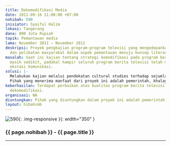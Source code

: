 ```yaml
---
title: Dekomodifikasi Media
date: 2011-09-16 11:08:00 +07:00
nohibah: 590
inisiator: Syaiful Halim
lokasi: Tangerang
dana: 800 Juta Rupiah
topik: Pemantauan media
lama: November 2011 – November 2012
deskripsi: Proyek pengkajian program-program televisi yang mengedepankan komodifikasi
  dan pelibatan masyarakat dalam aspek pemantauan menuju konsep literasi media.
masalah: Saat ini kajian tentang strategi komodifikasi pada program berita televisi
  masih sedikit, padahal hampir seluruh program berita televisi telah memuntahkan
  ekstasi komunikasi.
solusi: |-
  Melakukan kajian melalui pendekatan cultural studies terhadap sejumlah program berita televisi di stasiun televisi swasta nasional dan hasilnya akan dipublikasikan dalam bentuk buku dan DVD.
  Pihak yang menerima manfaat dari proyek ini adalah pemerintah, khalayak, pihak media, dan dunia ilmu pengetahuan.
keberhasilan: Terdapat perbaikan atas kualitas program berita televisi sesuai konsep
  dekomodifikasi.
organisasi: NA
diuntungkan: Pihak yang diuntungkan dalam proyek ini adalah pemerintah, khalayak, pihak media, dan dunia ilmu pengetahuan.
layout: hibahcmb
---
```


![590](/static/img/hibahcmb/590.png){: .img-responsive }{: width="350" }

### {{ page.nohibah }} - {{ page.title }}

---

